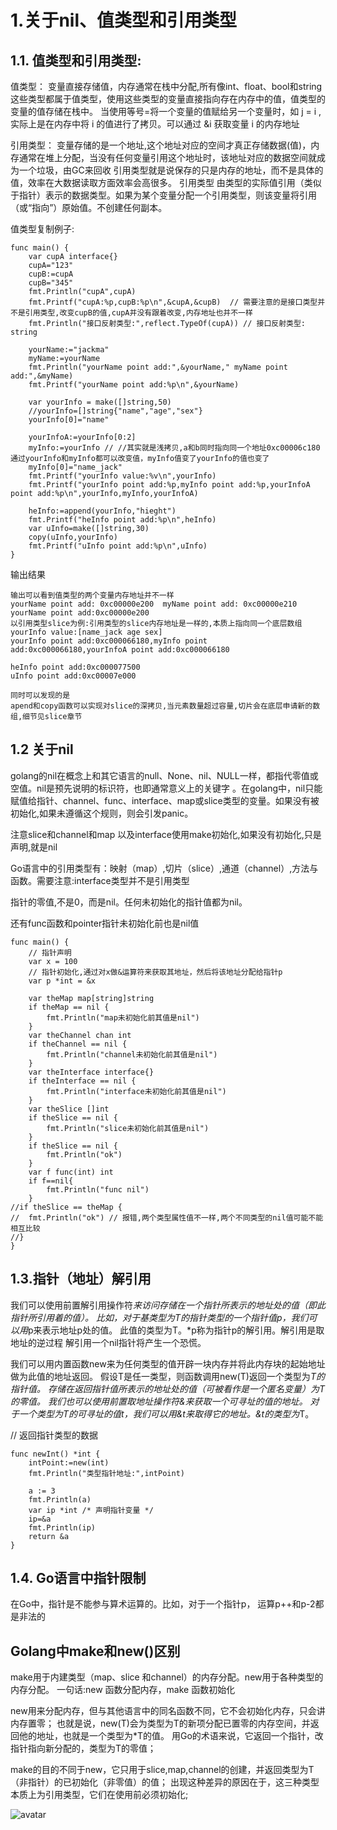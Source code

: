 
# 1.关于nil、值类型和引用类型

## 1.1. 值类型和引用类型:
值类型：
变量直接存储值，内存通常在栈中分配,所有像int、float、bool和string这些类型都属于值类型，使用这些类型的变量直接指向存在内存中的值，值类型的变量的值存储在栈中。
当使用等号=将一个变量的值赋给另一个变量时，如 j = i ,实际上是在内存中将 i 的值进行了拷贝。可以通过 &i 获取变量 i 的内存地址


引用类型：
变量存储的是一个地址,这个地址对应的空间才真正存储数据(值)，内存通常在堆上分配，当没有任何变量引用这个地址时，该地址对应的数据空间就成为一个垃圾，由GC来回收
引用类型就是说保存的只是内存的地址，而不是具体的值，效率在大数据读取方面效率会高很多。
引用类型 由类型的实际值引用（类似于指针）表示的数据类型。如果为某个变量分配一个引用类型，则该变量将引用（或“指向”）原始值。不创建任何副本。

值类型复制例子:
```
func main() {
    var cupA interface{}
	cupA="123"
	cupB:=cupA
	cupB="345"
	fmt.Println("cupA",cupA)
	fmt.Printf("cupA:%p,cupB:%p\n",&cupA,&cupB)  // 需要注意的是接口类型并不是引用类型,改变cupB的值,cupA并没有跟着改变,内存地址也并不一样
	fmt.Println("接口反射类型:",reflect.TypeOf(cupA)) // 接口反射类型: string

    yourName:="jackma"
    myName:=yourName
    fmt.Println("yourName point add:",&yourName," myName point add:",&myName)
    fmt.Printf("yourName point add:%p\n",&yourName)

    var yourInfo = make([]string,50)
    //yourInfo=[]string{"name","age","sex"}
    yourInfo[0]="name"

    yourInfoA:=yourInfo[0:2]
    myInfo:=yourInfo // //其实就是浅拷贝,a和b同时指向同一个地址0xc00006c180 通过yourInfo和myInfo都可以改变值，myInfo值变了yourInfo的值也变了
    myInfo[0]="name_jack"
    fmt.Printf("yourInfo value:%v\n",yourInfo)
    fmt.Printf("yourInfo point add:%p,myInfo point add:%p,yourInfoA point add:%p\n",yourInfo,myInfo,yourInfoA)

    heInfo:=append(yourInfo,"hieght")
    fmt.Printf("heInfo point add:%p\n",heInfo)
    var uInfo=make([]string,30)
    copy(uInfo,yourInfo)
    fmt.Printf("uInfo point add:%p\n",uInfo)
}
```
输出结果
```
输出可以看到值类型的两个变量内存地址并不一样
yourName point add: 0xc00000e200  myName point add: 0xc00000e210
yourName point add:0xc00000e200
以引用类型slice为例:引用类型的slice内存地址是一样的,本质上指向同一个底层数组
yourInfo value:[name_jack age sex]
yourInfo point add:0xc000066180,myInfo point add:0xc000066180,yourInfoA point add:0xc000066180

heInfo point add:0xc000077500
uInfo point add:0xc00007e000

同时可以发现的是
apend和copy函数可以实现对slice的深拷贝,当元素数量超过容量,切片会在底层申请新的数组,细节见slice章节
```

## 1.2 关于nil
golang的nil在概念上和其它语言的null、None、nil、NULL一样，都指代零值或空值。nil是预先说明的标识符，也即通常意义上的关键字
。在golang中，nil只能赋值给指针、channel、func、interface、map或slice类型的变量。如果没有被初始化,如果未遵循这个规则，则会引发panic。

注意slice和channel和map 以及interface使用make初始化,如果没有初始化,只是声明,就是nil

Go语言中的引用类型有：映射（map）,切片（slice）,通道（channel）,方法与函数。需要注意:interface类型并不是引用类型

指针的零值,不是0，而是nil。任何未初始化的指针值都为nil。

还有func函数和pointer指针未初始化前也是nil值

```
func main() {
    // 指针声明
    var x = 100
    // 指针初始化,通过对x做&运算符来获取其地址，然后将该地址分配给指针p
    var p *int = &x

	var theMap map[string]string
    if theMap == nil {
        fmt.Println("map未初始化前其值是nil")
    }
    var theChannel chan int
    if theChannel == nil {
        fmt.Println("channel未初始化前其值是nil")
    }
    var theInterface interface{}
    if theInterface == nil {
        fmt.Println("interface未初始化前其值是nil")
    }
    var theSlice []int
    if theSlice == nil {
        fmt.Println("slice未初始化前其值是nil")
    }
    if theSlice == nil {
        fmt.Println("ok")
    }
    var f func(int) int
    if f==nil{
        fmt.Println("func nil")
    }
//if theSlice == theMap {
//	fmt.Println("ok") // 报错,两个类型属性值不一样,两个不同类型的nil值可能不能相互比较
//}
}
```

## 1.3.指针（地址）解引用
我们可以使用前置解引用操作符*来访问存储在一个指针所表示的地址处的值（即此指针所引用着的值）。
比如，对于基类型为T的指针类型的一个指针值p，我们可以用*p来表示地址p处的值。
此值的类型为T。*p称为指针p的解引用。解引用是取地址的逆过程
解引用一个nil指针将产生一个恐慌。

我们可以用内置函数new来为任何类型的值开辟一块内存并将此内存块的起始地址做为此值的地址返回。
假设T是任一类型，则函数调用new(T)返回一个类型为*T的指针值。 存储在返回指针值所表示的地址处的值（可被看作是一个匿名变量）为T的零值。
我们也可以使用前置取地址操作符&来获取一个可寻址的值的地址。
对于一个类型为T的可寻址的值t，我们可以用&t来取得它的地址。&t的类型为*T。

// 返回指针类型的数据

```
func newInt() *int {
    intPoint:=new(int)
	fmt.Println("类型指针地址:",intPoint)

	a := 3
	fmt.Println(a)
	var ip *int /* 声明指针变量 */
	ip=&a
	fmt.Println(ip)
	return &a
}

```

## 1.4. Go语言中指针限制
在Go中，指针是不能参与算术运算的。比如，对于一个指针p， 运算p++和p-2都是非法的


## Golang中make和new()区别

make用于内建类型（map、slice 和channel）的内存分配。new用于各种类型的内存分配。
一句话:new 函数分配内存，make 函数初始化

new用来分配内存，但与其他语言中的同名函数不同，它不会初始化内存，只会讲内存置零；
也就是说，new(T)会为类型为T的新项分配已置零的内存空间，并返回他的地址，也就是一个类型为*T的值。
用Go的术语来说，它返回一个指针，改指针指向新分配的，类型为T的零值；

make的目的不同于new，它只用于slice,map,channel的创建，并返回类型为T（非指针）的已初始化（非零值）的值；
出现这种差异的原因在于，这三种类型本质上为引用类型，它们在使用前必须初始化;

![avatar](https://upload-images.jianshu.io/upload_images/1863311-c7e88fd078c49716.png?imageMogr2/auto-orient/strip%7CimageView2/2/w/727/format/webp)

